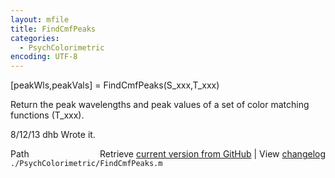 ```yaml
---
layout: mfile
title: FindCmfPeaks
categories:
  - PsychColorimetric
encoding: UTF-8
---
```


 [peakWls,peakVals] = FindCmfPeaks(S\_xxx,T\_xxx)

Return the peak wavelengths and peak values of a set of color matching functions (T\_xxx).

8/12/13  dhb  Wrote it.


<div class="code_header" style="text-align:right;">
  <span style="float:left;">Path&nbsp;&nbsp;</span> <span class="counter">Retrieve <a href=
  "https://raw.github.com/Psychtoolbox-3/Psychtoolbox-3/beta/./PsychColorimetric/FindCmfPeaks.m">current version from GitHub</a> | View <a href=
  "https://github.com/Psychtoolbox-3/Psychtoolbox-3/commits/beta/./PsychColorimetric/FindCmfPeaks.m">changelog</a></span>
</div>
<div class="code">
  <code>./PsychColorimetric/FindCmfPeaks.m</code>
</div>

